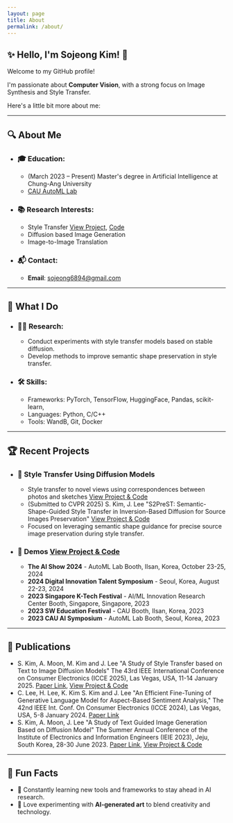 ```yaml
---
layout: page
title: About
permalink: /about/
---
```


## ✨ Hello, I'm Sojeong Kim! 👋
Welcome to my GitHub profile! 

I'm passionate about **Computer Vision**, with a strong focus on Image Synthesis and Style Transfer.

Here's a little bit more about me:

---

## 🔍 About Me
- ### 🎓 Education:
  - (March 2023 – Present) Master's degree in Artificial Intelligence at Chung-Ang University
  - [CAU AutoML Lab](http://ml.cau.ac.kr/)

- ### 📚 Research Interests:
  - Style Transfer [View Project](https://github.com/ssoojeong/Style_Transfer_SOTA_Models.git), [Code](https://github.com/ssoojeong/Style_Transfer_SOTA_Models_v2.git)
  - Diffusion based Image Generation
  - Image-to-Image Translation
 
- ### 📬 Contact:
  - **Email**: [sojeong6894@gmail.com](sojeong6894@gmail.com)

---

## 💼 What I Do
- ### 🧑‍🔬 Research:
  - Conduct experiments with style transfer models based on stable diffusion.
  - Develop methods to improve semantic shape preservation in style transfer.
- ### 🛠️ Skills:
  - Frameworks: PyTorch, TensorFlow, HuggingFace, Pandas, scikit-learn, 
  - Languages: Python, C/C++
  - Tools: WandB, Git, Docker

---

## 🏆 Recent Projects
- ### 🎨 Style Transfer Using Diffusion Models
  - Style transfer to novel views using correspondences between photos and sketches [View Project & Code](https://github.com/ssoojeong/Style_Transfer_to_Novel_Views.git)
  - (Submitted to CVPR 2025) S. Kim, J. Lee "S2PreST: Semantic-Shape-Guided Style Transfer in Inversion-Based Diffusion for Source Images Preservation" [View Project & Code](https://github.com/ssoojeong/S2PreST.git)
  - Focused on leveraging semantic shape guidance for precise source image preservation during style transfer.
- ### **🌟 Demos** [View Project & Code](https://github.com/ssoojeong/Webtoon_InST.git)
  - **The AI Show 2024** - AutoML Lab Booth, Ilsan, Korea, October 23-25, 2024
  - **2024 Digital Innovation Talent Symposium** - Seoul, Korea, August 22-23, 2024
  - **2023 Singapore K-Tech Festival** - AI/ML Innovation Research Center Booth, Singapore, Singapore, 2023
  - **2023 SW Education Festival** - CAU Booth, Ilsan, Korea, 2023
  - **2023 CAU AI Symposium** - AutoML Lab Booth, Seoul, Korea, 2023

---

## 📝 Publications
- S. Kim, A. Moon, M. Kim and J. Lee "A Study of Style Transfer based on Text to Image Diffusion Models" The 43rd IEEE International Conference on Consumer Electronics (ICCE 2025), Las Vegas, USA, 11-14 January 2025. [Paper Link](https://drive.google.com/file/d/1KyWPqq2VJrLfBOHDZNVNc1SFZiZocKRV/view?usp=sharing), [View Project & Code](https://github.com/ssoojeong/A_Study_of_Style_Transfer_using_T2I_Models.git)
- C. Lee, H. Lee, K. Kim S. Kim and J. Lee "An Efficient Fine-Tuning of Generative Language Model for Aspect-Based Sentiment Analysis," The 42nd IEEE Int. Conf. On Consumer Electronics (ICCE 2024), Las Vegas, USA, 5-8 January 2024. [Paper Link](https://drive.google.com/file/d/1Eo7jJuafjhN68_6kHLcA-pW169HHhvZv/view?usp=sharing)
- S. Kim, A. Moon, J. Lee "A Study of Text Guided Image Generation Based on Diffusion Model" The Summer Annual Conference of the Institute of Electronics and Information Engineers (IEIE 2023), Jeju, South Korea, 28-30 June 2023. [Paper Link](https://drive.google.com/file/d/1HEqo99ew1ocv_f1DmFJf5eplb3pd8zUl/view?usp=sharing), [View Project & Code](https://github.com/ssoojeong/Diffusion-based_Text-to-Image_Generation.git)

---

## 🌱 Fun Facts
- 🚀 Constantly learning new tools and frameworks to stay ahead in AI research.
- 🎨 Love experimenting with **AI-generated art** to blend creativity and technology.
